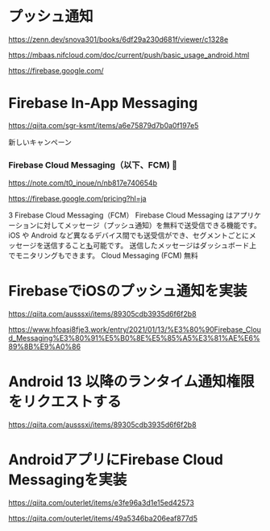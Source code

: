  # プッシュ通知
 https://zenn.dev/snova301/books/6df29a230d681f/viewer/c1328e
 
 https://mbaas.nifcloud.com/doc/current/push/basic_usage_android.html
 
 https://firebase.google.com/
 
 
 # Firebase In-App Messaging
 https://qiita.com/sgr-ksmt/items/a6e75879d7b0a0f197e5
 
 新しいキャンペーン
 
 
 ### Firebase Cloud Messaging（以下、FCM) 🔴
 https://note.com/t0_inoue/n/nb817e740654b
 
 https://firebase.google.com/pricing?hl=ja
 
 3 Firebase Cloud Messaging（FCM）
Firebase Cloud Messaging はアプリケーションに対してメッセージ（プッシュ通知）を無料で送受信できる機能です。
iOS や Android など異なるデバイス間でも送受信ができ、セグメントごとにメッセージを送信すること[も](https://qiita.com/ausssxi/items/89305cdb3935d6f6f2b8)可能です。
送信したメッセージはダッシュボード上でモニタリングもできます。
 Cloud Messaging (FCM)
無料

# FirebaseでiOSのプッシュ通知を実装
https://qiita.com/ausssxi/items/89305cdb3935d6f6f2b8

https://www.hfoasi8fje3.work/entry/2021/01/13/%E3%80%90Firebase_Cloud_Messaging%E3%80%91%E5%B0%8E%E5%85%A5%E3%81%AE%E6%89%8B%E9%A0%86


# Android 13 以降のランタイム通知権限をリクエストする
https://qiita.com/ausssxi/items/89305cdb3935d6f6f2b8

# AndroidアプリにFirebase Cloud Messagingを実装
https://qiita.com/outerlet/items/e3fe96a3d1e15ed42573

https://qiita.com/outerlet/items/49a5346ba206eaf877d5



